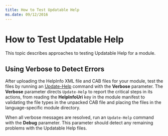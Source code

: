 ```yaml
---
title: How to Test Updatable Help
ms.date: 09/12/2016
---
```

# How to Test Updatable Help

This topic describes approaches to testing Updatable Help for a module.

## Using Verbose to Detect Errors

After uploading the HelpInfo XML file and CAB files for your module, test the files by running an
[Update-Help](/powershell/module/Microsoft.PowerShell.Core/Update-Help) command with the **Verbose**
parameter. The **Verbose** parameter directs `Update-Help` to report the critical steps in its
actions, from reading the **HelpInfoUri** key in the module manifest to validating the file types in
the unpacked CAB file and placing the files in the language-specific module directory.

When all verbose messages are resolved, run an `Update-Help` command with the **Debug** parameter.
This parameter should detect any remaining problems with the Updatable Help files.
